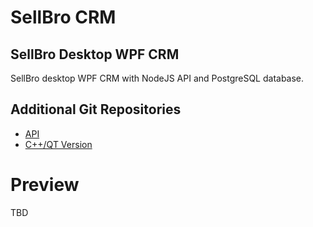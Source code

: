 # SellBro CRM
## SellBro Desktop WPF CRM
SellBro desktop WPF CRM with NodeJS API and PostgreSQL database.
## Additional Git Repositories
- [API](http://https://github.com/SellBro/sellbro-crm-api "API")
- [C++/QT Version](http://https://github.com/SellBro/SellBroCRM "C++/QT Version")
# Preview
TBD

